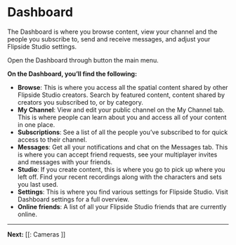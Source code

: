 # Dashboard

The Dashboard is where you browse content, view your channel and the people you subscribe to, send and receive messages, and adjust your Flipside Studio settings.

Open the Dashboard through button the main menu.

**On the Dashboard, you’ll find the following:**
* **Browse**:  This is where you access all the spatial content shared by other Flipside Studio creators.  Search by featured content, content shared by creators you subscribed to, or by category.
* **My Channel**: View and edit your public channel on the My Channel tab.  This is where people can learn about you and access all of your content in one place.
* **Subscriptions**: See a list of all the people you’ve subscribed to for quick access to their channel.
* **Messages**: Get all your notifications and chat on the Messages tab.  This is where you can accept friend requests, see your multiplayer invites and messages with your friends.
* **Studio**: If you create content, this is where you go to pick up where you left off.  Find your recent recordings along with the characters and sets you last used.
* **Settings**: This is where you find various settings for Flipside Studio.  Visit  Dashboard settings for a full overview.
* **Online friends**:  A list of all your Flipside Studio friends that are currently online.

---

**Next:** [[: Cameras ]]

